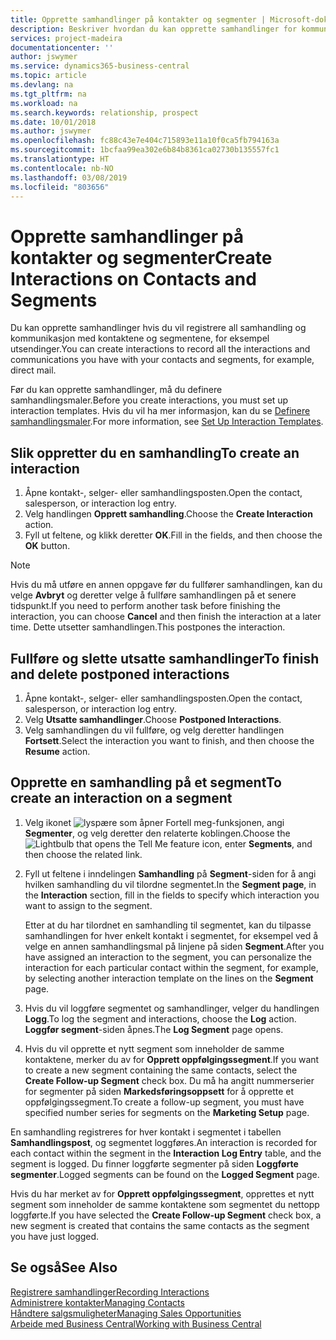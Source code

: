```yaml
---
title: Opprette samhandlinger på kontakter og segmenter | Microsoft-dokumentasjon
description: Beskriver hvordan du kan opprette samhandlinger for kommunikasjon du har med kontaktene og segmentene i Business Central, for eksempel direktereklame.
services: project-madeira
documentationcenter: ''
author: jswymer
ms.service: dynamics365-business-central
ms.topic: article
ms.devlang: na
ms.tgt_pltfrm: na
ms.workload: na
ms.search.keywords: relationship, prospect
ms.date: 10/01/2018
ms.author: jswymer
ms.openlocfilehash: fc88c43e7e404c715893e11a10f0ca5fb794163a
ms.sourcegitcommit: 1bcfaa99ea302e6b84b8361ca02730b135557fc1
ms.translationtype: HT
ms.contentlocale: nb-NO
ms.lasthandoff: 03/08/2019
ms.locfileid: "803656"
---
```

# <a name="create-interactions-on-contacts-and-segments"></a><span data-ttu-id="02da0-103">Opprette samhandlinger på kontakter og segmenter</span><span class="sxs-lookup"><span data-stu-id="02da0-103">Create Interactions on Contacts and Segments</span></span>
<span data-ttu-id="02da0-104">Du kan opprette samhandlinger hvis du vil registrere all samhandling og kommunikasjon med kontaktene og segmentene, for eksempel utsendinger.</span><span class="sxs-lookup"><span data-stu-id="02da0-104">You can create interactions to record all the interactions and communications you have with your contacts and segments, for example, direct mail.</span></span>

<span data-ttu-id="02da0-105">Før du kan opprette samhandlinger, må du definere samhandlingsmaler.</span><span class="sxs-lookup"><span data-stu-id="02da0-105">Before you create interactions, you must set up interaction templates.</span></span> <span data-ttu-id="02da0-106">Hvis du vil ha mer informasjon, kan du se [Definere samhandlingsmaler](marketing-interactions.md).</span><span class="sxs-lookup"><span data-stu-id="02da0-106">For more information, see  [Set Up Interaction Templates](marketing-interactions.md).</span></span>

## <a name="to-create-an-interaction"></a><span data-ttu-id="02da0-107">Slik oppretter du en samhandling</span><span class="sxs-lookup"><span data-stu-id="02da0-107">To create an interaction</span></span>
1. <span data-ttu-id="02da0-108">Åpne kontakt-, selger- eller samhandlingsposten.</span><span class="sxs-lookup"><span data-stu-id="02da0-108">Open the contact, salesperson, or interaction log entry.</span></span>
2. <span data-ttu-id="02da0-109">Velg handlingen **Opprett samhandling**.</span><span class="sxs-lookup"><span data-stu-id="02da0-109">Choose the **Create Interaction** action.</span></span>
3. <span data-ttu-id="02da0-110">Fyll ut feltene, og klikk deretter **OK**.</span><span class="sxs-lookup"><span data-stu-id="02da0-110">Fill in the fields, and then choose the **OK** button.</span></span>

> [!NOTE]  
>   <span data-ttu-id="02da0-111">Hvis du må utføre en annen oppgave før du fullfører samhandlingen, kan du velge **Avbryt** og deretter velge å fullføre samhandlingen på et senere tidspunkt.</span><span class="sxs-lookup"><span data-stu-id="02da0-111">If you need to perform another task before finishing the interaction, you can choose **Cancel** and then finish the interaction at a later time.</span></span> <span data-ttu-id="02da0-112">Dette utsetter samhandlingen.</span><span class="sxs-lookup"><span data-stu-id="02da0-112">This postpones the interaction.</span></span>

## <a name="to-finish-and-delete-postponed-interactions"></a><span data-ttu-id="02da0-113">Fullføre og slette utsatte samhandlinger</span><span class="sxs-lookup"><span data-stu-id="02da0-113">To finish and delete postponed interactions</span></span>
1. <span data-ttu-id="02da0-114">Åpne kontakt-, selger- eller samhandlingsposten.</span><span class="sxs-lookup"><span data-stu-id="02da0-114">Open the contact, salesperson, or interaction log entry.</span></span>
2. <span data-ttu-id="02da0-115">Velg **Utsatte samhandlinger**.</span><span class="sxs-lookup"><span data-stu-id="02da0-115">Choose **Postponed Interactions**.</span></span>
3. <span data-ttu-id="02da0-116">Velg samhandlingen du vil fullføre, og velg deretter handlingen **Fortsett**.</span><span class="sxs-lookup"><span data-stu-id="02da0-116">Select the interaction you want to finish, and then choose the **Resume** action.</span></span>

## <a name="to-create-an-interaction-on-a-segment"></a><span data-ttu-id="02da0-117">Opprette en samhandling på et segment</span><span class="sxs-lookup"><span data-stu-id="02da0-117">To create an interaction on a segment</span></span>
1. <span data-ttu-id="02da0-118">Velg ikonet ![lyspære som åpner Fortell meg-funksjonen](media/ui-search/search_small.png "Fortell hva du vil gjøre"), angi **Segmenter**, og velg deretter den relaterte koblingen.</span><span class="sxs-lookup"><span data-stu-id="02da0-118">Choose the ![Lightbulb that opens the Tell Me feature](media/ui-search/search_small.png "Tell me what you want to do") icon, enter **Segments**, and then choose the related link.</span></span>
2. <span data-ttu-id="02da0-119">Fyll ut feltene i inndelingen **Samhandling** på **Segment**-siden for å angi hvilken samhandling du vil tilordne segmentet.</span><span class="sxs-lookup"><span data-stu-id="02da0-119">In the **Segment page**, in the **Interaction** section, fill in the fields to specify which interaction you want to assign to the segment.</span></span>

    <span data-ttu-id="02da0-120">Etter at du har tilordnet en samhandling til segmentet, kan du tilpasse samhandlingen for hver enkelt kontakt i segmentet, for eksempel ved å velge en annen samhandlingsmal på linjene på siden **Segment**.</span><span class="sxs-lookup"><span data-stu-id="02da0-120">After you have assigned an interaction to the segment, you can personalize the interaction for each particular contact within the segment, for example, by selecting another interaction template on the lines on the **Segment** page.</span></span>  
3. <span data-ttu-id="02da0-121">Hvis du vil loggføre segmentet og samhandlinger, velger du handlingen **Logg**.</span><span class="sxs-lookup"><span data-stu-id="02da0-121">To log the segment and interactions, choose the **Log** action.</span></span> <span data-ttu-id="02da0-122">**Loggfør segment**-siden åpnes.</span><span class="sxs-lookup"><span data-stu-id="02da0-122">The **Log Segment** page opens.</span></span>
4. <span data-ttu-id="02da0-123">Hvis du vil opprette et nytt segment som inneholder de samme kontaktene, merker du av for **Opprett oppfølgingssegment**.</span><span class="sxs-lookup"><span data-stu-id="02da0-123">If you want to create a new segment containing the same contacts, select the **Create Follow-up Segment** check box.</span></span> <span data-ttu-id="02da0-124">Du må ha angitt nummerserier for segmenter på siden **Markedsføringsoppsett** for å opprette et oppfølgingssegment.</span><span class="sxs-lookup"><span data-stu-id="02da0-124">To create a follow-up segment, you must have specified number series for segments on the **Marketing Setup** page.</span></span>

<span data-ttu-id="02da0-125">En samhandling registreres for hver kontakt i segmentet i tabellen **Samhandlingspost**, og segmentet loggføres.</span><span class="sxs-lookup"><span data-stu-id="02da0-125">An interaction is recorded for each contact within the segment in the **Interaction Log Entry** table, and the segment is logged.</span></span> <span data-ttu-id="02da0-126">Du finner loggførte segmenter på siden **Loggførte segmenter**.</span><span class="sxs-lookup"><span data-stu-id="02da0-126">Logged segments can be found on the **Logged Segment** page.</span></span>

<span data-ttu-id="02da0-127">Hvis du har merket av for **Opprett oppfølgingssegment**, opprettes et nytt segment som inneholder de samme kontaktene som segmentet du nettopp loggførte.</span><span class="sxs-lookup"><span data-stu-id="02da0-127">If you have selected the **Create Follow-up Segment** check box, a new segment is created that contains the same contacts as the segment you have just logged.</span></span>

## <a name="see-also"></a><span data-ttu-id="02da0-128">Se også</span><span class="sxs-lookup"><span data-stu-id="02da0-128">See Also</span></span>
[<span data-ttu-id="02da0-129">Registrere samhandlinger</span><span class="sxs-lookup"><span data-stu-id="02da0-129">Recording Interactions</span></span>](marketing-interactions.md)  
[<span data-ttu-id="02da0-130">Administrere kontakter</span><span class="sxs-lookup"><span data-stu-id="02da0-130">Managing Contacts</span></span>](marketing-contacts.md)  
[<span data-ttu-id="02da0-131">Håndtere salgsmuligheter</span><span class="sxs-lookup"><span data-stu-id="02da0-131">Managing Sales Opportunities</span></span>](marketing-manage-sales-opportunities.md)  
[<span data-ttu-id="02da0-132">Arbeide med Business Central</span><span class="sxs-lookup"><span data-stu-id="02da0-132">Working with Business Central</span></span>](ui-work-product.md)
